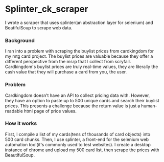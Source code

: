 # Splinter_ck_scraper
I wrote a scraper that uses splinter(an abstraction layer for selenium) and BeatifulSoup to scrape web data.


### Background
I ran into a problem with scraping the buylist prices from cardkingdom for my mtg card project. The buylist prices are valuable because they offer a different perspective from the msrp that I collect from scryfall. Cardkingdom's buylist prices are truly real-time values, they are literally the cash value that they will purchase a card from you, the user.

### Problem
Cardkingdom doesn't have an API to collect pricing data with. However, they have an option to paste up to 500 unique cards and search their buylist prices. This presents a challenge because the return value is just a human-readable html page of price values.

### How it works
First, I compile a list of my cards(tens of thousands of card objects) into 500 card chunks. Then, I use splinter, a front-end for the selenium web automation tool(it's commonly used to test websites). I create a desktop instance of chrome and upload my 500 card list, then scrape the prices with BeautifulSoup.
